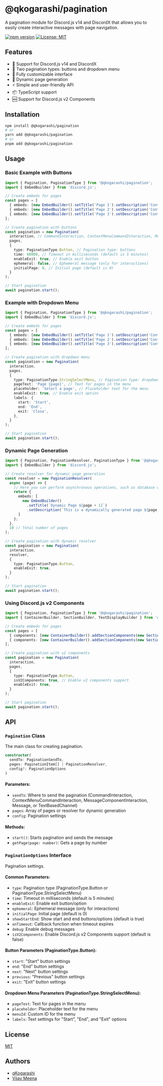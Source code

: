 # @qkogarashi/pagination

A pagination module for Discord.js v14 and DiscordX that allows you to easily create interactive messages with page navigation.

[![npm version](https://img.shields.io/npm/v/@qkogarashi/pagination.svg)](https://www.npmjs.com/package/@qkogarashi/pagination)
[![License: MIT](https://img.shields.io/badge/License-MIT-yellow.svg)](https://opensource.org/licenses/MIT)

## Features

- 🚀 Support for Discord.js v14 and DiscordX
- 📑 Two pagination types: buttons and dropdown menu
- 🔧 Fully customizable interface
- 🔄 Dynamic page generation
- ⚡ Simple and user-friendly API
- 📦 TypeScript support
- 🆕 Support for Discord.js v2 Components

## Installation

```bash
npm install @qkogarashi/pagination
# or
yarn add @qkogarashi/pagination
# or
pnpm add @qkogarashi/pagination
```

## Usage

### Basic Example with Buttons

```typescript
import { Pagination, PaginationType } from '@qkogarashi/pagination';
import { EmbedBuilder } from 'discord.js';

// Create embeds for pages
const pages = [
  { embeds: [new EmbedBuilder().setTitle('Page 1').setDescription('Content of page 1')] },
  { embeds: [new EmbedBuilder().setTitle('Page 2').setDescription('Content of page 2')] },
  { embeds: [new EmbedBuilder().setTitle('Page 3').setDescription('Content of page 3')] },
];

// Create pagination with buttons
const pagination = new Pagination(
  interaction, // CommandInteraction, ContextMenuCommandInteraction, MessageComponentInteraction or Message
  pages,
  {
    type: PaginationType.Button, // Pagination type: buttons
    time: 60000, // Timeout in milliseconds (default is 5 minutes)
    enableExit: true, // Enable exit button
    ephemeral: false, // Ephemeral message (only for interactions)
    initialPage: 0, // Initial page (default is 0)
  }
);

// Start pagination
await pagination.start();
```

### Example with Dropdown Menu

```typescript
import { Pagination, PaginationType } from '@qkogarashi/pagination';
import { EmbedBuilder } from 'discord.js';

// Create embeds for pages
const pages = [
  { embeds: [new EmbedBuilder().setTitle('Page 1').setDescription('Content of page 1')] },
  { embeds: [new EmbedBuilder().setTitle('Page 2').setDescription('Content of page 2')] },
  { embeds: [new EmbedBuilder().setTitle('Page 3').setDescription('Content of page 3')] },
];

// Create pagination with dropdown menu
const pagination = new Pagination(
  interaction,
  pages,
  {
    type: PaginationType.StringSelectMenu, // Pagination type: dropdown menu
    pageText: 'Page {page}', // Text for pages in the menu
    placeholder: 'Select a page', // Placeholder text for the menu
    enableExit: true, // Enable exit option
    labels: {
      start: 'Start',
      end: 'End',
      exit: 'Close',
    },
  }
);

// Start pagination
await pagination.start();
```

### Dynamic Page Generation

```typescript
import { Pagination, PaginationResolver, PaginationType } from '@qkogarashi/pagination';
import { EmbedBuilder } from 'discord.js';

// Create resolver for dynamic page generation
const resolver = new PaginationResolver(
  async (page) => {
    // Here you can perform asynchronous operations, such as database queries
    return {
      embeds: [
        new EmbedBuilder()
          .setTitle(`Dynamic Page ${page + 1}`)
          .setDescription(`This is a dynamically generated page ${page + 1}`)
      ]
    };
  },
  10 // Total number of pages
);

// Create pagination with dynamic resolver
const pagination = new Pagination(
  interaction,
  resolver,
  {
    type: PaginationType.Button,
    enableExit: true,
  }
);

// Start pagination
await pagination.start();
```

### Using Discord.js v2 Components

```typescript
import { Pagination, PaginationType } from '@qkogarashi/pagination';
import { ContainerBuilder, SectionBuilder, TextDisplayBuilder } from 'discord.js';

// Create embeds for pages
const pages = [
  { components: [new ContainerBuilder().addSectionComponents(new SectionBuilder().addTextDisplayComponents(new TextDisplayBuilder({ content: `Example — 1` })))] },
  { components: [new ContainerBuilder().addSectionComponents(new SectionBuilder().addTextDisplayComponents(new TextDisplayBuilder({ content: `Example — 2` })))] },
];

// Create pagination with v2 components
const pagination = new Pagination(
  interaction,
  pages,
  {
    type: PaginationType.Button,
    isV2Components: true, // Enable v2 components support
    enableExit: true,
  }
);

// Start pagination
await pagination.start();
```

## API

### `Pagination` Class

The main class for creating pagination.

```typescript
constructor(
  sendTo: PaginationSendTo,
  pages: PaginationItem[] | PaginationResolver,
  config?: PaginationOptions
)
```

#### Parameters:

- `sendTo`: Where to send the pagination (CommandInteraction, ContextMenuCommandInteraction, MessageComponentInteraction, Message, or TextBasedChannel)
- `pages`: Array of pages or resolver for dynamic generation
- `config`: Pagination settings

#### Methods:

- `start()`: Starts pagination and sends the message
- `getPage(page: number)`: Gets a page by number

### `PaginationOptions` Interface

Pagination settings.

#### Common Parameters:

- `type`: Pagination type (PaginationType.Button or PaginationType.StringSelectMenu)
- `time`: Timeout in milliseconds (default is 5 minutes)
- `enableExit`: Enable exit button/option
- `ephemeral`: Ephemeral message (only for interactions)
- `initialPage`: Initial page (default is 0)
- `showStartEnd`: Show start and end buttons/options (default is true)
- `onTimeout`: Callback function when timeout expires
- `debug`: Enable debug messages
- `isV2Components`: Enable Discord.js v2 Components support (default is false)

#### Button Parameters (PaginationType.Button):

- `start`: "Start" button settings
- `end`: "End" button settings
- `next`: "Next" button settings
- `previous`: "Previous" button settings
- `exit`: "Exit" button settings

#### Dropdown Menu Parameters (PaginationType.StringSelectMenu):

- `pageText`: Text for pages in the menu
- `placeholder`: Placeholder text for the menu
- `menuId`: Custom ID for the menu
- `labels`: Text settings for "Start", "End", and "Exit" options

## License

[MIT](./MIT-LICENCE)

## Authors

- [qKogarashi](https://github.com/qKogarashi)
- [Vijay Meena](https://github.com/vijayymmeena)
